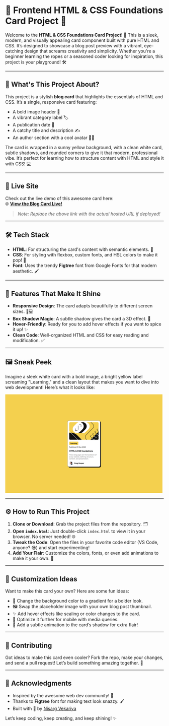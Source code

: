 # 🌟 Frontend HTML & CSS Foundations Card Project 🚀

Welcome to the **HTML & CSS Foundations Card Project**! 🎉 This is a sleek, modern, and visually appealing card component built with pure HTML and CSS. It’s designed to showcase a blog post preview with a vibrant, eye-catching design that screams creativity and simplicity. Whether you're a beginner learning the ropes or a seasoned coder looking for inspiration, this project is your playground! 🛠️

---

## 🎯 What's This Project About?

This project is a stylish **blog card** that highlights the essentials of HTML and CSS. It’s a single, responsive card featuring:
- A bold image header 📸
- A vibrant category label 🏷️
- A publication date 📅
- A catchy title and description ✍️
- An author section with a cool avatar 🧑‍💻

The card is wrapped in a sunny yellow background, with a clean white card, subtle shadows, and rounded corners to give it that modern, professional vibe. It’s perfect for learning how to structure content with HTML and style it with CSS! 💻

---

## 🔗 Live Site

Check out the live demo of this awesome card here:  
🌐 [**View the Blog Card Live!**](https://example.com/blog-card)  

> *Note: Replace the above link with the actual hosted URL if deployed!*

---

## 🛠️ Tech Stack

- **HTML**: For structuring the card's content with semantic elements. 📝
- **CSS**: For styling with flexbox, custom fonts, and HSL colors to make it pop! 🎨
- **Font**: Uses the trendy **Figtree** font from Google Fonts for that modern aesthetic. 🖌️

---

## 🚀 Features That Make It Shine

- **Responsive Design**: The card adapts beautifully to different screen sizes. 📱💻
- **Box Shadow Magic**: A subtle shadow gives the card a 3D effect. 🌟
- **Hover-Friendly**: Ready for you to add hover effects if you want to spice it up! ✨
- **Clean Code**: Well-organized HTML and CSS for easy reading and modification. ✅

---

## 🖼️ Sneak Peek

Imagine a sleek white card with a bold image, a bright yellow label screaming "Learning," and a clean layout that makes you want to dive into web development! Here’s what it looks like:

<img src="preview.png" alt="Blog Preview Card" width=500px>  

---

## ⚙️ How to Run This Project

1. **Clone or Download**: Grab the project files from the repository. 🗂️
2. **Open `index.html`**: Just double-click `index.html` to view it in your browser. No server needed! 🌐
3. **Tweak the Code**: Open the files in your favorite code editor (VS Code, anyone? 😎) and start experimenting!
4. **Add Your Flair**: Customize the colors, fonts, or even add animations to make it your own. 🎨

---

## 🎨 Customization Ideas

Want to make this card your own? Here are some fun ideas:
- 🌈 Change the background color to a gradient for a bolder look.
- 🖼️ Swap the placeholder image with your own blog post thumbnail.
- ✨ Add hover effects like scaling or color changes to the card.
- 📱 Optimize it further for mobile with media queries.
- 🎥 Add a subtle animation to the card’s shadow for extra flair!

---

## 🙌 Contributing

Got ideas to make this card even cooler? Fork the repo, make your changes, and send a pull request! Let’s build something amazing together. 🤝

---

## 🌟 Acknowledgments

- Inspired by the awesome web dev community! 🙌
- Thanks to **Figtree** font for making text look snazzy. 🖌️
- Built with 💖 by [Nisarg Vekariya](https://github.com/nisargvekariya01)

Let’s keep coding, keep creating, and keep shining! ✨
